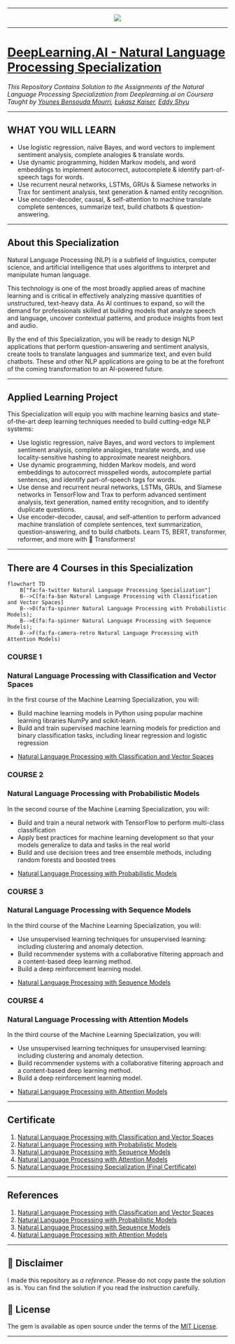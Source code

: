 -------------------------------------------------------------------------------------------

<p align="center"><img width="auto" src="https://user-images.githubusercontent.com/43478328/232266908-98682baa-aedd-486d-a0cf-543fd9520b3a.png" /></p>

-------------------------------------------------------------------------------------------

# [DeepLearning.AI - Natural Language Processing Specialization](https://www.coursera.org/specializations/natural-language-processing)
*This Repository Contains Solution to the Assignments of the Natural Language Processing Specialization from Deeplearning.ai on Coursera Taught by 
[Younes Bensouda Mourri](https://www.coursera.org/instructor/ymourri),
[Łukasz Kaiser](https://www.coursera.org/instructor/lukaszkaiser),
[Eddy Shyu](https://www.coursera.org/instructor/eddy-shyu)*

-------------------------------------------------------------------------------------------

## WHAT YOU WILL LEARN

- Use logistic regression, naïve Bayes, and word vectors to implement sentiment analysis, complete analogies & translate words.
- Use dynamic programming, hidden Markov models, and word embeddings to implement autocorrect, autocomplete & identify part-of-speech tags for words.
- Use recurrent neural networks, LSTMs, GRUs & Siamese networks in Trax for sentiment analysis, text generation & named entity recognition.
- Use encoder-decoder, causal, & self-attention to machine translate complete sentences, summarize text, build chatbots & question-answering.

---

## About this Specialization

Natural Language Processing (NLP) is a subfield of linguistics, computer science, and artificial intelligence that uses algorithms to interpret and manipulate human language. 

This technology is one of the most broadly applied areas of machine learning and is critical in effectively analyzing massive quantities of unstructured, text-heavy data. As AI continues to expand, so will the demand for professionals skilled at building models that analyze speech and language, uncover contextual patterns, and produce insights from text and audio.

By the end of this Specialization, you will be ready to design NLP applications that perform question-answering and sentiment analysis, create tools to translate languages and summarize text, and even build chatbots. These and other NLP applications are going to be at the forefront of the coming transformation to an AI-powered future.

---

## Applied Learning Project
This Specialization will equip you with machine learning basics and state-of-the-art deep learning techniques needed to build cutting-edge NLP systems:
- Use logistic regression, naïve Bayes, and word vectors to implement sentiment analysis, complete analogies, translate words, and use locality-sensitive hashing to approximate nearest neighbors.
- Use dynamic programming, hidden Markov models, and word embeddings to autocorrect misspelled words, autocomplete partial sentences, and identify part-of-speech tags for words.
- Use dense and recurrent neural networks, LSTMs, GRUs, and Siamese networks in TensorFlow and Trax to perform advanced sentiment analysis, text generation, named entity recognition, and to identify duplicate questions. 
- Use encoder-decoder, causal, and self-attention to perform advanced machine translation of complete sentences, text summarization, question-answering, and to build chatbots. Learn T5, BERT, transformer, reformer, and more with 🤗  Transformers!

-------------------------------------------------------------------------------------------------------------

## There are 4 Courses in this Specialization

```mermaid
flowchart TD
    B["fa:fa-twitter Natural Language Processing Specialization"]
    B-->C[fa:fa-ban Natural Language Processing with Classification and Vector Spaces]
    B-->D(fa:fa-spinner Natural Language Processing with Probabilistic Models);
    B-->E(fa:fa-spinner Natural Language Processing with Sequence Models);
    B-->F(fa:fa-camera-retro Natural Language Processing with Attention Models)
```

### COURSE 1
### Natural Language Processing with Classification and Vector Spaces

In the first course of the Machine Learning Specialization, you will:
- Build machine learning models in Python using popular machine learning libraries NumPy and scikit-learn.
- Build and train supervised machine learning models for prediction and binary classification tasks, including linear regression and logistic regression

* [Natural Language Processing with Classification and Vector Spaces](https://github.com/shantanu1109/Coursera-DeepLearning.AI-Stanford-University-Machine-Learning-Specialization/tree/main/Course-1-Supervised-Machine-Learning-Regression-and-Classification)

### COURSE 2
### Natural Language Processing with Probabilistic Models

In the second course of the Machine Learning Specialization, you will:
- Build and train a neural network with TensorFlow to perform multi-class classification
- Apply best practices for machine learning development so that your models generalize to data and tasks in the real world
- Build and use decision trees and tree ensemble methods, including random forests and boosted trees

* [Natural Language Processing with Probabilistic Models](https://github.com/shantanu1109/Coursera-DeepLearning.AI-Stanford-University-Machine-Learning-Specialization/tree/main/Course-2-Advanced-Learning-Algorithms)

### COURSE 3
### Natural Language Processing with Sequence Models
In the third course of the Machine Learning Specialization, you will:
- Use unsupervised learning techniques for unsupervised learning: including clustering and anomaly detection.
- Build recommender systems with a collaborative filtering approach and a content-based deep learning method.
- Build a deep reinforcement learning model.

* [Natural Language Processing with Sequence Models](https://github.com/shantanu1109/Coursera-DeepLearning.AI-Stanford-University-Machine-Learning-Specialization/tree/main/Course-3-Unsupervised-Learning-Recommenders-Reinforcement-Learning)

### COURSE 4
### Natural Language Processing with Attention Models
In the third course of the Machine Learning Specialization, you will:
- Use unsupervised learning techniques for unsupervised learning: including clustering and anomaly detection.
- Build recommender systems with a collaborative filtering approach and a content-based deep learning method.
- Build a deep reinforcement learning model.

* [Natural Language Processing with Attention Models](https://github.com/shantanu1109/Coursera-DeepLearning.AI-Stanford-University-Machine-Learning-Specialization/tree/main/Course-3-Unsupervised-Learning-Recommenders-Reinforcement-Learning)

-------------------------------------------------------------------------------------------------------------

## Certificate

1. [Natural Language Processing with Classification and Vector Spaces](https://www.coursera.org/account/accomplishments/verify/77SF7ZRAHG2S)
2. [Natural Language Processing with Probabilistic Models](https://www.coursera.org/account/accomplishments/verify/EYY44BAYYAGU)
3. [Natural Language Processing with Sequence Models](https://www.coursera.org/account/accomplishments/verify/DZGJW22HB7VZ)
4. [Natural Language Processing with Attention Models](https://www.coursera.org/account/accomplishments/verify/DZGJW22HB7VZ)
5. [Natural Language Processing Specialization (Final Certificate)](https://www.coursera.org/account/accomplishments/specialization/8F3W88UHF7CL)

--------------------------------------------------------------------------------------------------------------

## References
1. [Natural Language Processing with Classification and Vector Spaces](https://www.coursera.org/learn/machine-learning?specialization=machine-learning-introduction)
2. [Natural Language Processing with Probabilistic Models](https://www.coursera.org/learn/advanced-learning-algorithms?specialization=machine-learning-introduction)
3. [Natural Language Processing with Sequence Models](https://www.coursera.org/learn/unsupervised-learning-recommenders-reinforcement-learning?specialization=machine-learning-introduction)
4. [Natural Language Processing with Attention Models]()

----------------------------------------------------------------------------------------------------------------

## 📝 Disclaimer 
I made this repository as *a reference*. Please do not copy paste the solution as is. You can find the solution if you read the instruction carefully. 

 
## 📝 License
The gem is available as open source under the terms of the [MIT License](https://opensource.org/licenses/MIT).
 
-----------------------------------------------------------------------------------------------------------------



